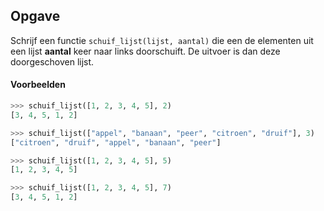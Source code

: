 
## Opgave
Schrijf een functie `schuif_lijst(lijst, aantal)` die een de elementen uit een lijst **aantal** keer naar links doorschuift. De uitvoer is dan deze doorgeschoven lijst.


#### Voorbeelden

```python
>>> schuif_lijst([1, 2, 3, 4, 5], 2)
[3, 4, 5, 1, 2]
```

```python
>>> schuif_lijst(["appel", "banaan", "peer", "citroen", "druif"], 3)
["citroen", "druif", "appel", "banaan", "peer"]
```

```python
>>> schuif_lijst([1, 2, 3, 4, 5], 5)
[1, 2, 3, 4, 5]
```

```python
>>> schuif_lijst([1, 2, 3, 4, 5], 7)
[3, 4, 5, 1, 2]
```
